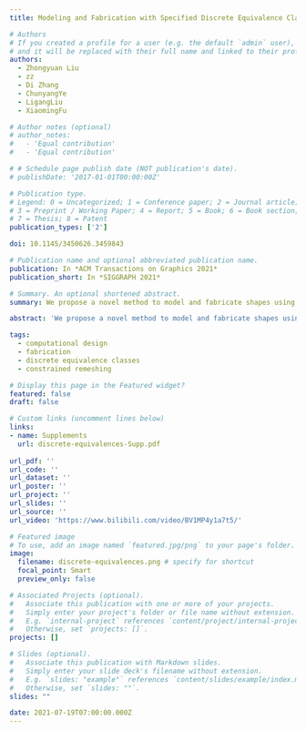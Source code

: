 ```yaml
---
title: Modeling and Fabrication with Specified Discrete Equivalence Classes

# Authors
# If you created a profile for a user (e.g. the default `admin` user), write the username (folder name) here
# and it will be replaced with their full name and linked to their profile.
authors:
  - Zhongyuan Liu
  - zz
  - Di Zhang
  - ChunyangYe
  - LigangLiu
  - XiaomingFu

# Author notes (optional)
# author_notes:
#   - 'Equal contribution'
#   - 'Equal contribution'

# # Schedule page publish date (NOT publication's date).
# publishDate: '2017-01-01T00:00:00Z'

# Publication type.
# Legend: 0 = Uncategorized; 1 = Conference paper; 2 = Journal article;
# 3 = Preprint / Working Paper; 4 = Report; 5 = Book; 6 = Book section;
# 7 = Thesis; 8 = Patent
publication_types: ['2']

doi: 10.1145/3450626.3459843

# Publication name and optional abbreviated publication name.
publication: In *ACM Transactions on Graphics 2021*
publication_short: In *SIGGRAPH 2021*

# Summary. An optional shortened abstract.
summary: We propose a novel method to model and fabricate shapes using a small set of specified discrete equivalence classes of triangles. The core of our modeling technique is a fabrication-error-driven remeshing algorithm.

abstract: 'We propose a novel method to model and fabricate shapes using a small set of specified discrete equivalence classes of triangles. The core of our modeling technique is a fabrication-error-driven remeshing algorithm. Given a triangle and a template triangle, which are coplanar and have one-to-one corresponding vertices, we define their similarity error from a manufacturing point of view as follows: the minimizer of the maximum of the three distances between the corresponding pair of vertices concerning a rigid transformation. To compute the similarity error, we convert it into an easy-to-compute form. Then, a greedy remeshing method is developed to optimize the topology and geometry of the input mesh to minimize the fabrication error defined as the maximum similarity error of all triangles. Besides, constraints are enforced to ensure the similarity between input and output shapes and the smoothness of the resulting shapes. Since the fabrication error has been considered during the modeling process, the fabrication process is easy to proceed. To assist users in performing fabrication using common materials and tools manually, we present a straightforward manufacturing solution. The feasibility and practicability of our method are demonstrated over various examples, including seven physical manufacturing models with only nine template triangles.'

tags:
  - computational design
  - fabrication
  - discrete equivalence classes
  - constrained remeshing

# Display this page in the Featured widget?
featured: false
draft: false

# Custom links (uncomment lines below)
links:
- name: Supplements
  url: discrete-equivalences-Supp.pdf
  
url_pdf: ''
url_code: ''
url_dataset: ''
url_poster: ''
url_project: ''
url_slides: ''
url_source: ''
url_video: 'https://www.bilibili.com/video/BV1MP4y1a7t5/'

# Featured image
# To use, add an image named `featured.jpg/png` to your page's folder. 
image:
  filename: discrete-equivalences.png # specify for shortcut
  focal_point: Smart
  preview_only: false

# Associated Projects (optional).
#   Associate this publication with one or more of your projects.
#   Simply enter your project's folder or file name without extension.
#   E.g. `internal-project` references `content/project/internal-project/index.md`.
#   Otherwise, set `projects: []`.
projects: []

# Slides (optional).
#   Associate this publication with Markdown slides.
#   Simply enter your slide deck's filename without extension.
#   E.g. `slides: "example"` references `content/slides/example/index.md`.
#   Otherwise, set `slides: ""`.
slides: ""

date: 2021-07-19T07:00:00.000Z
---
```


<!-- {{% callout note %}}
Click the _Cite_ button above to demo the feature to enable visitors to import publication metadata into their reference management software.
{{% /callout %}} -->
